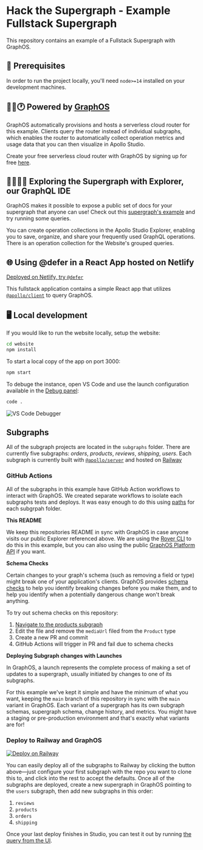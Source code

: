 # Hack the Supergraph - Example Fullstack Supergraph

This repository contains an example of a Fullstack Supergraph with GraphOS. 

## 📖 Prerequisites

In order to run the project locally, you'll need `node>=14` installed on your development machines.

## 🏃‍♂️🕐 Powered by [GraphOS](https://www.apollographql.com/docs/graphos/) 

GraphOS automatically provisions and hosts a serverless cloud router for this example. Clients query the router instead of individual subgraphs, which enables the router to automatically collect operation metrics and usage data that you can then visualize in Apollo Studio.

Create your free serverless cloud router with GraphOS by signing up for free [here](https://studio.apollographql.com/signup?from=%2F).

## 👩‍🚀🚀✨ Exploring the Supergraph with Explorer, our GraphQL IDE  

GraphOS makes it possible to expose a public set of docs for your supergraph that anyone can use! Check out this [supergraph's example](https://studio.apollographql.com/public/hack-the-e-commerce/home?variant=main) and try running some queries.

You can create operation collections in the Apollo Studio Explorer, enabling you to save, organize, and share your frequently used GraphQL operations. There is an operation collection for the Website's grouped queries. 

## 🌐 Using @defer in a React App hosted on Netlify

[Deployed on Netlify, try `@defer`](https://hack-the-supergraph.netlify.app/product/product:1)

This fullstack application contains a simple React app that utilizes [`@apollo/client`](https://github.com/apollographql/apollo-client) to query GraphOS.

## 🖥️ Local development

If you would like to run the website locally, setup the website:

```sh
cd website
npm install
```

To start a local copy of the app on port 3000:

```sh
npm start
```

To debuge the instance, open VS Code and use the launch configuration available in the [Debug panel](https://code.visualstudio.com/docs/editor/debugging):

```sh
code .
```

![VS Code Debugger](https://code.visualstudio.com/assets/docs/editor/debugging/debugging_hero.png)

## Subgraphs

All of the subgraph projects are located in the `subgraphs` folder. There are currently five subgraphs: *orders*, *products*, *reviews*, *shipping*, *users*. Each subgraph is currently built with [`@apollo/server`](https://www.apollographql.com/docs/apollo-server) and hosted on [Railway](https://railway.app/)

### GitHub Actions

All of the subgraphs in this example have GitHub Action workflows to interact with GraphOS. We created separate workflows to isolate each subgraphs tests and deploys. It was easy enough to do this using [paths](https://docs.github.com/en/actions/using-workflows/workflow-syntax-for-github-actions#example-including-paths) for each subgrpah folder.

**This README**

We keep this repositories README in sync with GraphOS in case anyone visits our public Explorer referenced above. We are using the [Rover CLI](https://www.apollographql.com/docs/rover/commands/readmes) to do this in this example, but you can also using the public [GraphOS Platform API](https://studio.apollographql.com/public/apollo-platform/explorer?variant=main) if you want.

**Schema Checks**

Certain changes to your graph's schema (such as removing a field or type) might break one of your application's clients. GraphOS provides [schema checks](https://www.apollographql.com/docs/graphos/schema-checks) to help you identify breaking changes before you make them, and to help you identify when a potentially dangerous change won't break anything.

To try out schema checks on this repository:

1. [Navigate to the products subgraph](subgraphs/products/schema.graphql)
2. Edit the file and remove the `mediaUrl` filed from the `Product` type
3. Create a new PR and commit
4. GitHub Actions will trigger in PR and fail due to schema checks

**Deploying Subgraph changes with Launches**

In GraphOS, a launch represents the complete process of making a set of updates to a supergraph, usually initiated by changes to one of its subgraphs. 

For this example we've kept it simple and have the minimum of what you want, keeping the `main` branch of this repository in sync with the `main` variant in GraphOS. Each variant of a supergraph has its own subgraph schemas, supergraph schema, change history, and metrics. You might have a staging or pre-production environment and that's exactly what variants are for!

### Deploy to Railway and GraphOS

[![Deploy on Railway](https://railway.app/button.svg)](https://railway.app/new/template/fyuqlV?referralCode=xsbY2R)

You can easily deploy all of the subgraphs to Railway by clicking the button above—just configure your first subgraph with the repo you want to clone this to, and click into the rest to accept the defaults. Once all of the subgraphs are deployed, create a new supergraph in GraphOS pointing to the `users` subgraph, then add new subgraphs in this order:

1. `reviews`
2. `products`
3. `orders`
4. `shipping`

Once your last deploy finishes in Studio, you can test it out by running [the query from the UI](https://github.com/apollographql/hack-the-supergraph/blob/207ebcc0fed13084b1702394f2764ffa3ebf1aa1/website/src/pages/Product.js#L19).
